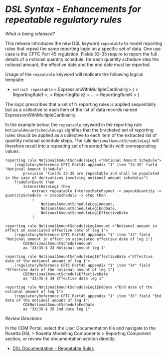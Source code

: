 # *DSL Syntax - Enhancements for repeatable regulatory rules*

_What is being released?_

This release introduces the new DSL keyword `repeatable` to model reporting rules that repeat the same reporting logic on a specific set of data.  One use case is the CFTC Part 45 regulation. Fields 33-35 require to report the full details of a notional quantity schedule: for each quantity schedule step the notional amount, the effective date and the end date must be reported.

Usage of the `repeatable` keyword will replicate the following logical template: 
- `extract repeatable` < ExpressionWithMultipleCardinality> ( < ReportingRule1 >, < ReportingRule2 > ... < ReportingRuleN > )

The logic prescribes that a set of N reporting rules is applied sequentially but as a collective to each item of  the list of data records named ExpressionWithMultipleCardinality. 

In the example below, the `repeatable` keyword in the reporting rule `NotionalAmountScheduleLeg1` signifies that the bracketed set of reporting rules should be applied as a collective to each item of the extracted list of quantity notional schedule steps. The rule `NotionalAmountScheduleLeg1` will therefore result into a repeating set of reported fields with corresponding values.
```
reporting rule NotionalAmountScheduleLeg1 <"Notional Amount Schedule">
	[regulatoryReference CFTC Part45 appendix "1" item "33-35" field "Notional Amount Schedule"
		provision "Fields 33-35 are repeatable and shall be populated in the case of derivatives involving notional amount schedules"]
    TradeForEvent then
        InterestRateLeg1 then
            extract repeatable InterestRatePayout -> payoutQuantity -> quantitySchedule -> stepSchedule -> step then
            (
                NotionalAmountScheduleLeg1Amount,
                NotionalAmountScheduleLeg1EndDate,		
                NotionalAmountScheduleLeg1EffectiveDate
            )

reporting rule NotionalAmountScheduleLeg1Amount <"Notional amount in effect on associated effective date of leg 1">
	[regulatoryReference CFTC Part45 appendix "1" item "33" field "Notional amount in effect on associated effective date of leg 1"]
		CDENotionalAmountScheduleAmount
		as "33/35-$ 33 Notional amount leg 1"

reporting rule NotionalAmountScheduleLeg1EffectiveDate <"Effective date of the notional amount of leg 1">
	[regulatoryReference CFTC Part45 appendix "1" item "34" field "Effective date of the notional amount of leg 1"]
		CDENotionalAmountScheduleEffectiveDate
		as "33/35-$ 34 Effective date leg 1"

reporting rule NotionalAmountScheduleLeg1EndDate <"End date of the notional amount of leg 1">
	[regulatoryReference CFTC Part45 appendix "1" item "35" field "End date of the notional amount of leg 1"]
		CDENotionalAmountScheduleEndDate
		as "33/35-$ 35 End date leg 1"
```

_Review Directions_

In the CDM Portal, select the User Documentation tile and navigate to the Rosetta DSL > Rosetta Modelling Components > Reporting Component  section, or review the documentation section directly:

- [DSL Documentation - Repeatable Rules](https://docs.rosetta-technology.io/dsl/documentation.html#repeatable-rules)
